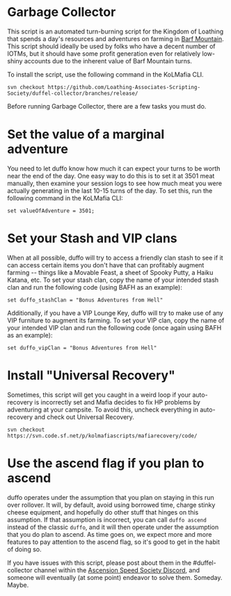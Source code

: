 # Garbage Collector

This script is an automated turn-burning script for the Kingdom of Loathing that spends a day's resources and adventures on farming in [Barf Mountain](https://kol.coldfront.net/thekolwiki/index.php/Barf_Mountain). This script should ideally be used by folks who have a decent number of IOTMs, but it should have some profit generation even for relatively low-shiny accounts due to the inherent value of Barf Mountain turns.

To install the script, use the following command in the KoLMafia CLI.

```
svn checkout https://github.com/Loathing-Associates-Scripting-Society/duffel-collector/branches/release/
```

Before running Garbage Collector, there are a few tasks you must do.

# Set the value of a marginal adventure

You need to let duffo know how much it can expect your turns to be worth near the end of the day. One easy way to do this is to set it at 3501 meat manually, then examine your session logs to see how much meat you were actually generating in the last 10-15 turns of the day. To set this, run the following command in the KoLMafia CLI:

```
set valueOfAdventure = 3501;
```

# Set your Stash and VIP clans

When at all possible, duffo will try to access a friendly clan stash to see if it can access certain items you don't have that can profitably augment farming -- things like a Movable Feast, a sheet of Spooky Putty, a Haiku Katana, etc. To set your stash clan, copy the name of your intended stash clan and run the following code (using BAFH as an example):

```
set duffo_stashClan = "Bonus Adventures from Hell"
```

Additionally, if you have a VIP Lounge Key, duffo will try to make use of any VIP furniture to augment its farming. To set your VIP clan, copy the name of your intended VIP clan and run the following code (once again using BAFH as an example):

```
set duffo_vipClan = "Bonus Adventures from Hell"
```

# Install "Universal Recovery"

Sometimes, this script will get you caught in a weird loop if your auto-recovery is incorrectly set and Mafia decides to fix HP problems by adventuring at your campsite. To avoid this, uncheck everything in auto-recovery and check out Universal Recovery.

```
svn checkout https://svn.code.sf.net/p/kolmafiascripts/mafiarecovery/code/
```

# Use the ascend flag if you plan to ascend

duffo operates under the assumption that you plan on staying in this run over rollover. It will, by default, avoid using borrowed time, charge stinky cheese equipment, and hopefully do other stuff that hinges on this assumption. If that assumption is incorrect, you can call `duffo ascend` instead of the classic `duffo`, and it will then operate under the assumption that you do plan to ascend. As time goes on, we expect more and more features to pay attention to the ascend flag, so it's good to get in the habit of doing so.

If you have issues with this script, please post about them in the #duffel-collector channel within the [Ascension Speed Society Discord](https://discord.gg/tbUCRT5), and someone will eventually (at some point) endeavor to solve them. Someday. Maybe.
